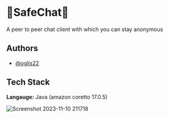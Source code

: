 
# 🐧SafeChat🐧

A peer to peer chat client with which you can stay anonymous


## Authors

- [@oglis22](https://www.github.com/oglis22)


## Tech Stack

**Langauge:** Java (amazon coretto 17.0.5)


![Screenshot 2023-11-10 211718](https://github.com/oglis22/SafeChat/assets/119761510/212653cf-b181-48a2-84a0-5aeeb7aa8aac)
